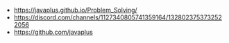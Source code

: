 - https://javaplus.github.io/Problem_Solving/
- https://discord.com/channels/1127340805741359164/1328023753732522056
- https://github.com/javaplus
